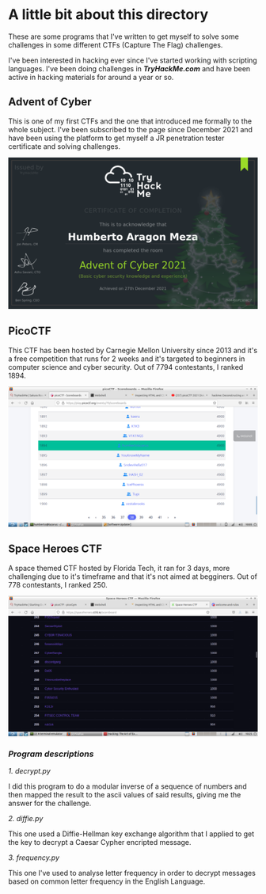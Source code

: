 # A little bit about this directory

These are some programs that I've written to get myself to solve some challenges in some different CTFs (Capture The Flag) challenges.

I've been interested in hacking ever since I've started working with scripting languages. I've been doing challenges in _**TryHackMe.com**_ and have been active in hacking materials for around a year or so.

## Advent of Cyber

This is one of my first CTFs and the one that introduced me formally to the whole subject. I've been subscribed to the page since December 2021 and have been using the platform to get myself a JR penetration tester certificate and solving challenges.

![Advent of Cyber Certificate](./rankings/adventCTF.png)

## PicoCTF

This CTF has been hosted by Carnegie Mellon University since 2013 and it's a free competition that runs for 2 weeks and it's targeted to beginners in computer science and cyber security. Out of 7794 contestants, I ranked 1894.

![Pico CTF ranking](./rankings/picoCTF.png)

## Space Heroes CTF

A space themed CTF hosted by Florida Tech, it ran for 3 days, more challenging due to it's timeframe and that it's not aimed at begginers. Out of 778 contestants, I ranked 250. 

![Space Heroes CTF Ranking](./rankings/spaceCTF.png)


### **_Program descriptions_**

_1. decrypt.py_

I did this program to do a modular inverse of a sequence of numbers and then mapped the result to the ascii values of said results, giving me the answer for the challenge.

_2. diffie.py_

This one used a Diffie-Hellman key exchange algorithm that I applied to get the key to decrypt a Caesar Cypher encripted message.

_3. frequency.py_

This one I've used to analyse letter frequency in order to decrypt messages based on common letter frequency in the English Language.


